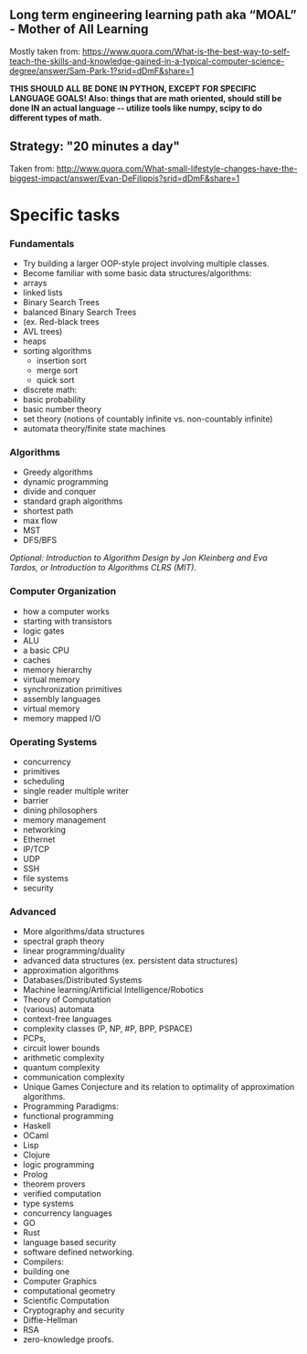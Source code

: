 ## Long term engineering learning path aka “MOAL” - Mother of All Learning

Mostly taken from: https://www.quora.com/What-is-the-best-way-to-self-teach-the-skills-and-knowledge-gained-in-a-typical-computer-science-degree/answer/Sam-Park-1?srid=dDmF&share=1

**THIS SHOULD ALL BE DONE IN PYTHON, EXCEPT FOR SPECIFIC LANGUAGE GOALS!
Also: things that are math oriented, should still be done IN an actual language -- utilize tools like numpy, scipy to do different types of math.**

## Strategy: "20 minutes a day"
Taken from: http://www.quora.com/What-small-lifestyle-changes-have-the-biggest-impact/answer/Evan-DeFilippis?srid=dDmF&share=1

# Specific tasks

### Fundamentals

+ Try building a larger OOP-style project involving multiple classes.
+ Become familiar with some basic data structures/algorithms:
 + arrays
 + linked lists
 + Binary Search Trees
 + balanced Binary Search Trees 
  + (ex. Red-black trees
  + AVL trees)
 + heaps
 + sorting algorithms
   + insertion sort
    + merge sort
    + quick sort
+ discrete math: 
 + basic probability
 + basic number theory
 + set theory (notions of countably infinite vs. non-countably infinite)
 + automata theory/finite state machines

### Algorithms

+ Greedy algorithms
+ dynamic programming
+ divide and conquer
+ standard graph algorithms 
 + shortest path
 + max flow
 + MST
 + DFS/BFS

*Optional: Introduction to Algorithm Design by Jon Kleinberg and Eva Tardos, or Introduction to Algorithms CLRS (MIT).*

### Computer Organization

+ how a computer works
 + starting with transistors
 + logic gates
 + ALU
 + a basic CPU
 + caches
 + memory hierarchy
 + virtual memory
 + synchronization primitives
 + assembly languages
 + virtual memory
 + memory mapped I/O

### Operating Systems

+ concurrency
 + primitives
 + scheduling
 + single reader multiple writer
 + barrier
 + dining philosophers
+ memory management
+ networking
 + Ethernet
 + IP/TCP
 + UDP
 + SSH
+ file systems
+ security

### Advanced

+ More algorithms/data structures
 + spectral graph theory
 + linear programming/duality
+ advanced data structures (ex. persistent data structures)
 + approximation algorithms
+ Databases/Distributed Systems
+ Machine learning/Artificial Intelligence/Robotics
+ Theory of Computation
+ (various) automata
+ context-free languages
+ complexity classes (P, NP, #P, BPP, PSPACE)
+ PCPs,
+ circuit lower bounds
+ arithmetic complexity
+ quantum complexity
+ communication complexity
+ Unique Games Conjecture and its relation to optimality of approximation algorithms.
+ Programming Paradigms:
 + functional programming
 + Haskell
 + OCaml
 + Lisp
 + Clojure
+ logic programming
 + Prolog
+ theorem provers
+ verified computation
+ type systems
+ concurrency languages
 + GO
 + Rust
+ language based security
+ software defined networking.
+ Compilers:
 + building one
+ Computer Graphics
+ computational geometry
+ Scientific Computation
+ Cryptography and security
 + Diffie-Hellman
 + RSA
 + zero-knowledge proofs.
